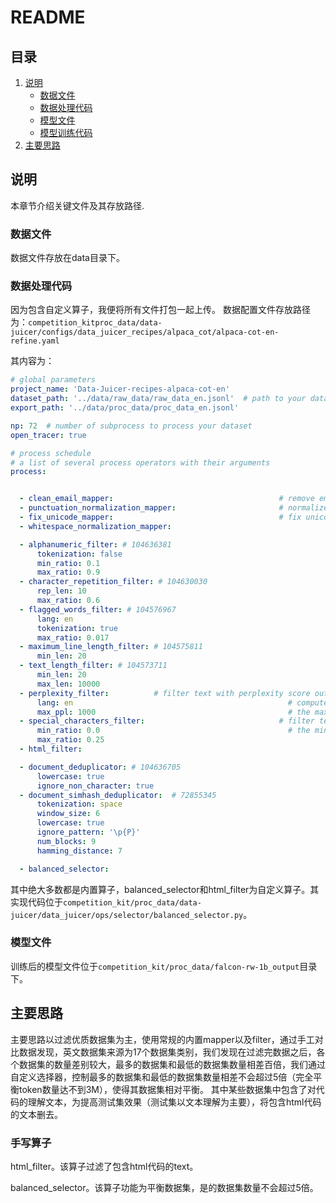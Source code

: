 # README

## 目录

1. [说明](#说明)
   - [数据文件](#数据文件)
   - [数据处理代码](#数据处理代码)
   - [模型文件](#模型文件)
   - [模型训练代码](#模型训练代码)
2. [主要思路](#主要思路)

## 说明

本章节介绍关键文件及其存放路径.

### 数据文件

数据文件存放在data目录下。

### 数据处理代码

因为包含自定义算子，我便将所有文件打包一起上传。
数据配置文件存放路径为：`competition_kitproc_data/data-juicer/configs/data_juicer_recipes/alpaca_cot/alpaca-cot-en-refine.yaml`

其内容为：

```yaml
# global parameters
project_name: 'Data-Juicer-recipes-alpaca-cot-en'
dataset_path: '../data/raw_data/raw_data_en.jsonl'  # path to your dataset directory or file
export_path: '../data/proc_data/proc_data_en.jsonl'

np: 72  # number of subprocess to process your dataset
open_tracer: true

# process schedule
# a list of several process operators with their arguments
process:


  - clean_email_mapper:                                     # remove emails from text.
  - punctuation_normalization_mapper:                       # normalize unicode punctuations to English punctuations.
  - fix_unicode_mapper:                                     # fix unicode errors in text.
  - whitespace_normalization_mapper:

  - alphanumeric_filter: # 104636381
      tokenization: false
      min_ratio: 0.1
      max_ratio: 0.9
  - character_repetition_filter: # 104630030
      rep_len: 10
      max_ratio: 0.6
  - flagged_words_filter: # 104576967
      lang: en
      tokenization: true
      max_ratio: 0.017
  - maximum_line_length_filter: # 104575811
      min_len: 20
  - text_length_filter: # 104573711
      min_len: 20
      max_len: 10000
  - perplexity_filter:          # filter text with perplexity score out of specific range
      lang: en                                                # compute perplexity in what language
      max_ppl: 1000                                           # the max perplexity score to filter text
  - special_characters_filter:                              # filter text with special-char ratio out of specific range
      min_ratio: 0.0                                          # the min ratio of filter range
      max_ratio: 0.25
  - html_filter:

  - document_deduplicator: # 104636705
      lowercase: true
      ignore_non_character: true
  - document_simhash_deduplicator:  # 72855345
      tokenization: space
      window_size: 6
      lowercase: true
      ignore_pattern: '\p{P}'
      num_blocks: 9
      hamming_distance: 7

  - balanced_selector:

```

其中绝大多数都是内置算子，balanced_selector和html_filter为自定义算子。其实现代码位于`competition_kit/proc_data/data-juicer/data_juicer/ops/selector/balanced_selector.py`。

### 模型文件

训练后的模型文件位于`competition_kit/proc_data/falcon-rw-1b_output`目录下。



## 主要思路

主要思路以过滤优质数据集为主，使用常规的内置mapper以及filter，通过手工对比数据发现，英文数据集来源为17个数据集类别，我们发现在过滤完数据之后，各个数据集的数量差别较大，最多的数据集和最低的数据集数量相差百倍，我们通过自定义选择器，控制最多的数据集和最低的数据集数量相差不会超过5倍（完全平衡token数量达不到3M），使得其数据集相对平衡。
其中某些数据集中包含了对代码的理解文本，为提高测试集效果（测试集以文本理解为主要），将包含html代码的文本删去。

### 手写算子 

html_filter。该算子过滤了包含html代码的text。

balanced_selector。该算子功能为平衡数据集，是的数据集数量不会超过5倍。


